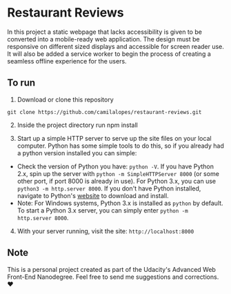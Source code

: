 # Restaurant Reviews

In this project a static webpage that lacks accessibility is given to be converted into a mobile-ready web application. The design must be responsive on different sized displays and accessible for screen reader use. It will also be added a service worker to begin the process of creating a seamless offline experience for the users.

## To run

1. Download or clone this repository
```
git clone https://github.com/camilalopes/restaurant-reviews.git
```
2. Inside the project directory run npm install

3. Start up a simple HTTP server to serve up the site files on your local computer. Python has some simple tools to do this, so if you already had a python version installed you can simple:

  * Check the version of Python you have: `python -V`. If you have Python 2.x, spin up the server with `python -m SimpleHTTPServer 8000` (or some other port, if port 8000 is already in use). For Python 3.x, you can use `python3 -m http.server 8000`. If you don't have Python installed, navigate to Python's [website](https://www.python.org/) to download and install.
  * Note: For Windows systems, Python 3.x is installed as `python` by default. To start a Python 3.x server, you can simply enter `python -m http.server 8000`.

4.  With your server running, visit the site: `http://localhost:8000`

## Note

This is a personal project created as part of the Udacity's Advanced Web Front-End Nanodegree. Feel free to send me suggestions and corrections. :hearts:
